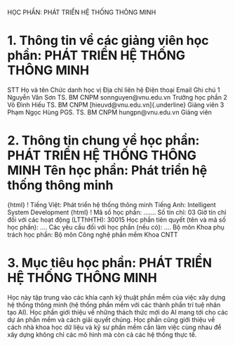 HỌC PHẦN: PHÁT TRIỂN HỆ THỐNG THÔNG MINH
# 1. Thông tin về các giảng viên học phần: PHÁT TRIỂN HỆ THỐNG THÔNG MINH
STT Họ và tên Chức danh học vị Địa chỉ liên hệ Điện thoại Email Ghi chú 1 Nguyễn Văn Sơn TS. BM CNPM sonnguyen\@vnu.edu.vn Trưởng học phần
2 Võ Đình Hiếu TS. BM CNPM [hieuvd\@vnu.edu.vn]{.underline} Giảng viên
3 Phạm Ngọc Hùng PGS. TS. BM CNPM hungpn\@vnu.edu.vn Giảng viên
# 2. Thông tin chung về học phần: PHÁT TRIỂN HỆ THỐNG THÔNG MINH Tên học phần: Phát triển hệ thống thông minh
{html}
! Tiếng Việt: Phát triển hệ thống thông minh Tiếng Anh: Intelligent System Development
{html}
! Mã số học phần: \...\.... Số tín chỉ: 03 Giờ tín chỉ đối với các hoạt động (LTThHTH): 30015 Học phần tiên quyết (tên và mã số học phần): \.... Các yêu cầu đối với học phần (nếu có): \.... Bộ môn Khoa phụ trách học phần: Bộ môn Công nghệ phần mềm Khoa
CNTT
# 3. Mục tiêu học phần: PHÁT TRIỂN HỆ THỐNG THÔNG MINH
Học này tập trung vào các khía cạnh kỹ thuật phần mềm của việc xây dựng hệ thống thông minh (hệ thống phần mềm với các thành phần trí tuệ nhân tạo AI). Học phần giới thiệu về những thách thức mới do AI mang tới cho các dự án phần mềm và cách giải quyết chúng. Học phần cũng giới thiệu về cách nhà khoa học dữ liệu và kỹ sư phần mềm cần làm việc cùng nhau để xây dựng không chỉ các mô hình mà còn cả các hệ thống thực tế.
